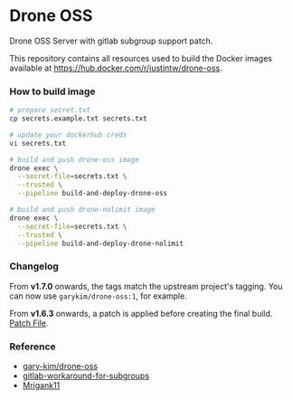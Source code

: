 # Drone OSS

Drone OSS Server with gitlab subgroup support patch.

This repository contains all resources used to build the Docker images available at <https://hub.docker.com/r/justintw/drone-oss>.

### How to build image

```bash
# prepare secret.txt
cp secrets.example.txt secrets.txt

# update your dockerhub creds
vi secrets.txt

# build and push drone-oss image
drone exec \
  --secret-file=secrets.txt \
  --trusted \
  --pipeline build-and-deploy-drone-oss

# build and push drone-nolimit image
drone exec \
  --secret-file=secrets.txt \
  --trusted \
  --pipeline build-and-deploy-drone-nolimit
```

### Changelog

From **v1.7.0** onwards, the tags match the upstream project's tagging. You can now use `garykim/drone-oss:1`, for example.

From **v1.6.3** onwards, a patch is applied before creating the final build. [Patch File](Dockerfile.server.linux.amd64.patch).

### Reference

- [gary-kim/drone-oss](https://github.com/gary-kim/drone-oss)
- [gitlab-workaround-for-subgroups](https://discourse.drone.io/t/gitlab-workaround-for-subgroups/4779)
- [Mrigank11](https://github.com/Mrigank11/go-scm/commit/589b3b440e4a2b9e5d76a336507d11a38123e08e)

